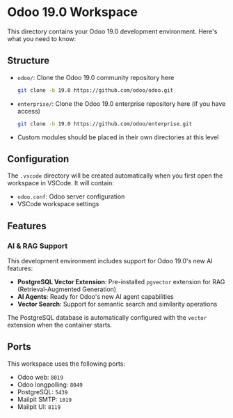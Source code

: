 # Odoo 19.0 Workspace

This directory contains your Odoo 19.0 development environment. Here's what you need to know:

## Structure

- `odoo/`: Clone the Odoo 19.0 community repository here
  ```bash
  git clone -b 19.0 https://github.com/odoo/odoo.git
  ```

- `enterprise/`: Clone the Odoo 19.0 enterprise repository here (if you have access)
  ```bash
  git clone -b 19.0 https://github.com/odoo/enterprise.git
  ```

- Custom modules should be placed in their own directories at this level

## Configuration

The `.vscode` directory will be created automatically when you first open the workspace in VSCode. It will contain:
- `odoo.conf`: Odoo server configuration
- VSCode workspace settings

## Features

### AI & RAG Support
This development environment includes support for Odoo 19.0's new AI features:
- **PostgreSQL Vector Extension**: Pre-installed `pgvector` extension for RAG (Retrieval-Augmented Generation)
- **AI Agents**: Ready for Odoo's new AI agent capabilities
- **Vector Search**: Support for semantic search and similarity operations

The PostgreSQL database is automatically configured with the `vector` extension when the container starts.

## Ports

This workspace uses the following ports:
- Odoo web: `8019`
- Odoo longpolling: `8049`
- PostgreSQL: `5439`
- Mailpit SMTP: `1019`
- Mailpit UI: `8119`
